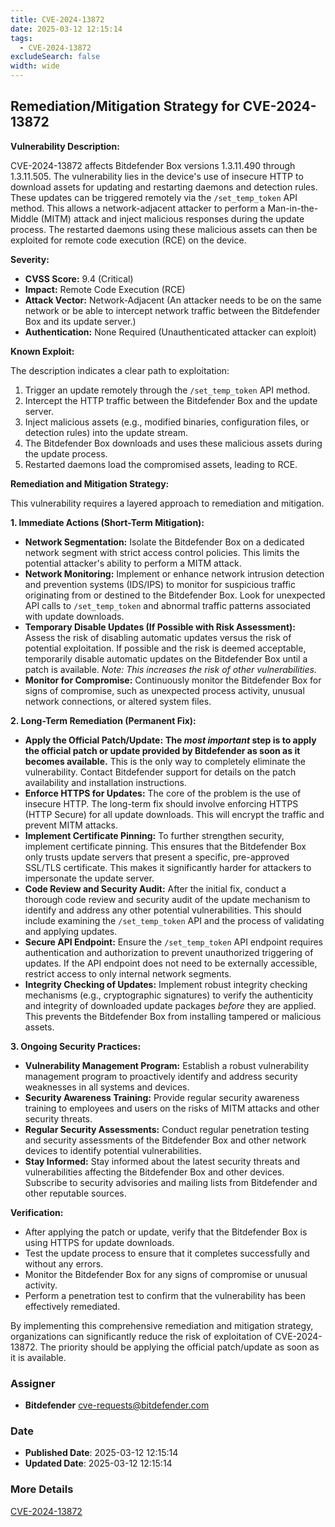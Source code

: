 ```yaml
---
title: CVE-2024-13872
date: 2025-03-12 12:15:14
tags:
  - CVE-2024-13872
excludeSearch: false
width: wide
---
```


## Remediation/Mitigation Strategy for CVE-2024-13872

**Vulnerability Description:**

CVE-2024-13872 affects Bitdefender Box versions 1.3.11.490 through 1.3.11.505. The vulnerability lies in the device's use of insecure HTTP to download assets for updating and restarting daemons and detection rules. These updates can be triggered remotely via the `/set_temp_token` API method.  This allows a network-adjacent attacker to perform a Man-in-the-Middle (MITM) attack and inject malicious responses during the update process.  The restarted daemons using these malicious assets can then be exploited for remote code execution (RCE) on the device.

**Severity:**

*   **CVSS Score:** 9.4 (Critical)
*   **Impact:** Remote Code Execution (RCE)
*   **Attack Vector:** Network-Adjacent (An attacker needs to be on the same network or be able to intercept network traffic between the Bitdefender Box and its update server.)
*   **Authentication:** None Required (Unauthenticated attacker can exploit)

**Known Exploit:**

The description indicates a clear path to exploitation:

1.  Trigger an update remotely through the `/set_temp_token` API method.
2.  Intercept the HTTP traffic between the Bitdefender Box and the update server.
3.  Inject malicious assets (e.g., modified binaries, configuration files, or detection rules) into the update stream.
4.  The Bitdefender Box downloads and uses these malicious assets during the update process.
5.  Restarted daemons load the compromised assets, leading to RCE.

**Remediation and Mitigation Strategy:**

This vulnerability requires a layered approach to remediation and mitigation.

**1. Immediate Actions (Short-Term Mitigation):**

*   **Network Segmentation:**  Isolate the Bitdefender Box on a dedicated network segment with strict access control policies. This limits the potential attacker's ability to perform a MITM attack.
*   **Network Monitoring:** Implement or enhance network intrusion detection and prevention systems (IDS/IPS) to monitor for suspicious traffic originating from or destined to the Bitdefender Box. Look for unexpected API calls to `/set_temp_token` and abnormal traffic patterns associated with update downloads.
*   **Temporary Disable Updates (If Possible with Risk Assessment):**  Assess the risk of disabling automatic updates versus the risk of potential exploitation.  If possible and the risk is deemed acceptable, temporarily disable automatic updates on the Bitdefender Box until a patch is available. *Note: This increases the risk of other vulnerabilities.*
*   **Monitor for Compromise:**  Continuously monitor the Bitdefender Box for signs of compromise, such as unexpected process activity, unusual network connections, or altered system files.

**2. Long-Term Remediation (Permanent Fix):**

*   **Apply the Official Patch/Update:**  **The *most important* step is to apply the official patch or update provided by Bitdefender as soon as it becomes available.**  This is the only way to completely eliminate the vulnerability.  Contact Bitdefender support for details on the patch availability and installation instructions.
*   **Enforce HTTPS for Updates:**  The core of the problem is the use of insecure HTTP.  The long-term fix should involve enforcing HTTPS (HTTP Secure) for all update downloads.  This will encrypt the traffic and prevent MITM attacks.
*   **Implement Certificate Pinning:**  To further strengthen security, implement certificate pinning.  This ensures that the Bitdefender Box only trusts update servers that present a specific, pre-approved SSL/TLS certificate. This makes it significantly harder for attackers to impersonate the update server.
*   **Code Review and Security Audit:**  After the initial fix, conduct a thorough code review and security audit of the update mechanism to identify and address any other potential vulnerabilities. This should include examining the `/set_temp_token` API and the process of validating and applying updates.
*   **Secure API Endpoint:**  Ensure the `/set_temp_token` API endpoint requires authentication and authorization to prevent unauthorized triggering of updates. If the API endpoint does not need to be externally accessible, restrict access to only internal network segments.
*   **Integrity Checking of Updates:** Implement robust integrity checking mechanisms (e.g., cryptographic signatures) to verify the authenticity and integrity of downloaded update packages *before* they are applied.  This prevents the Bitdefender Box from installing tampered or malicious assets.

**3. Ongoing Security Practices:**

*   **Vulnerability Management Program:** Establish a robust vulnerability management program to proactively identify and address security weaknesses in all systems and devices.
*   **Security Awareness Training:**  Provide regular security awareness training to employees and users on the risks of MITM attacks and other security threats.
*   **Regular Security Assessments:** Conduct regular penetration testing and security assessments of the Bitdefender Box and other network devices to identify potential vulnerabilities.
*   **Stay Informed:**  Stay informed about the latest security threats and vulnerabilities affecting the Bitdefender Box and other devices.  Subscribe to security advisories and mailing lists from Bitdefender and other reputable sources.

**Verification:**

*   After applying the patch or update, verify that the Bitdefender Box is using HTTPS for update downloads.
*   Test the update process to ensure that it completes successfully and without any errors.
*   Monitor the Bitdefender Box for any signs of compromise or unusual activity.
*   Perform a penetration test to confirm that the vulnerability has been effectively remediated.

By implementing this comprehensive remediation and mitigation strategy, organizations can significantly reduce the risk of exploitation of CVE-2024-13872.  The priority should be applying the official patch/update as soon as it is available.

### Assigner
- **Bitdefender** <cve-requests@bitdefender.com>

### Date
- **Published Date**: 2025-03-12 12:15:14
- **Updated Date**: 2025-03-12 12:15:14

### More Details
[CVE-2024-13872](https://www.cvedetails.com/cve/CVE-2024-13872)